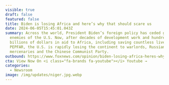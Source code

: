 ```yaml
---
visible: true
draft: false
featured: false
title: Biden is losing Africa and here’s why that should scare us
date: 2024-06-05T15:45:01.043Z
summary: Across the world, President Biden’s foreign policy has ceded ground to
  enemies of the U.S. Now, after decades of development work and hundreds of
  billions of dollars in aid to Africa, including saving countless lives through
  PEPFAR, the U.S. is rapidly losing the continent to warlords, Russian
  mercenaries and the Chinese Communist Party.
outbound: https://www.foxnews.com/opinion/biden-losing-africa-heres-why-should-scare
cta: View Now On <i class="fa-brands fa-youtube"></i> Youtube →
categories:
  - Newsroom
image: /img/updates/niger.jpg.webp
---
```

